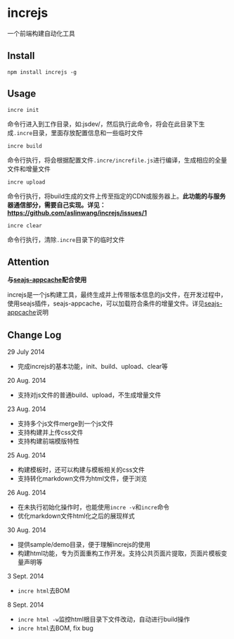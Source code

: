 increjs
============

一个前端构建自动化工具

Install
-------
`npm install increjs -g`

Usage
-----
`incre init`

命令行进入到工作目录，如:jsdev/，然后执行此命令，将会在此目录下生成`.incre`目录，里面存放配置信息和一些临时文件

`incre build`

命令行执行，将会根据配置文件`.incre/increfile.js`进行编译，生成相应的全量文件和增量文件

`incre upload`

命令行执行，将build生成的文件上传至指定的CDN或服务器上。**此功能的与服务器通信部分，需要自己实现。详见：https://github.com/aslinwang/increjs/issues/1**

`incre clear`

命令行执行，清除`.incre`目录下的临时文件

Attention
---------
**与[seajs-appcache](http://github.com/aslinwang/seajs-appcache)配合使用**

increjs是一个js构建工具，最终生成并上传带版本信息的js文件，在开发过程中，使用seajs插件，seajs-appcache，可以加载符合条件的增量文件。详见[seajs-appcache](http://github.com/aslinwang/seajs-appcache)说明

Change Log
----------
29 July 2014
 * 完成increjs的基本功能，init、build、upload、clear等

20 Aug. 2014
 * 支持对js文件的普通build、upload，不生成增量文件

23 Aug. 2014
 * 支持多个js文件merge到一个js文件
 * 支持构建并上传css文件
 * 支持构建前端模版特性

25 Aug. 2014
 * 构建模板时，还可以构建与模板相关的css文件
 * 支持转化markdown文件为html文件，便于浏览

26 Aug. 2014
 * 在未执行初始化操作时，也能使用`incre -v`和`incre`命令
 * 优化markdown文件html化之后的展现样式

30 Aug. 2014
 * 提供sample/demo目录，便于理解increjs的使用
 * 构建html功能，专为页面重构工作开发。支持公共页面片提取，页面片模板变量声明等

3 Sept. 2014
 * `incre html`去BOM

8 Sept. 2014
 * `incre html -w`监控html根目录下文件改动，自动进行build操作
 * `incre html`去BOM, fix bug